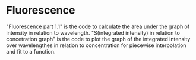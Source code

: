 # Fluorescence
"Fluorescence part 1.1" is the code to calculate the area under the graph of intensity in relation to wavelength. 
"S(integrated intensity) in relation to concetration graph" is the code to plot the graph of the integrated intensity over wavelengthes in relation to concentration for piecewise interpolation and fit to a function.

